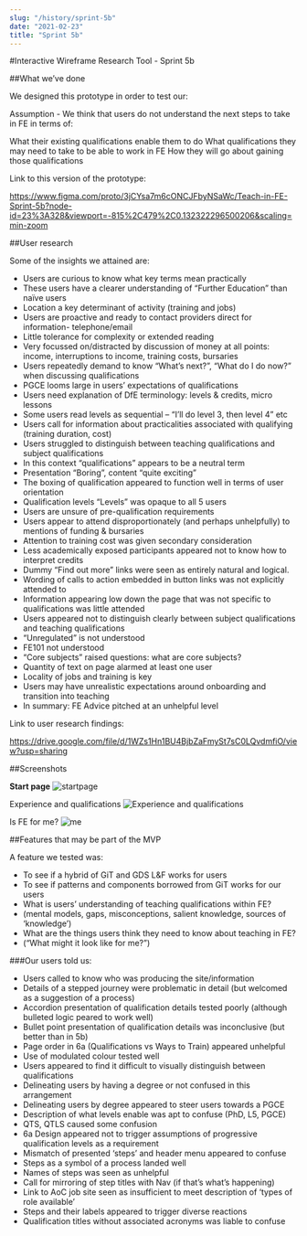 ```yaml
---
slug: "/history/sprint-5b"
date: "2021-02-23"
title: "Sprint 5b"
---
```


#Interactive Wireframe Research Tool - Sprint 5b

##What we’ve done

We designed this prototype in order to test our:

Assumption - We think that users do not understand the next steps to take in FE in terms of:

  What their existing qualifications enable them to do
  What qualifications they may need to take to be able to work in FE
  How they will go about gaining those qualifications

Link to this version of the prototype: 

https://www.figma.com/proto/3jCYsa7m6cONCJFbyNSaWc/Teach-in-FE-Sprint-5b?node-id=23%3A328&viewport=-815%2C479%2C0.132322296500206&scaling=min-zoom

##User research

Some of the insights we attained are:

- Users are curious to know what key terms mean practically
- These users have a clearer understanding of “Further Education” than naïve users
- Location a key determinant of activity (training and jobs)
- Users are proactive and ready to contact providers direct for information- telephone/email
- Little tolerance for complexity or extended reading
- Very focussed on/distracted by discussion of money at all points: income, interruptions to income, training costs, bursaries
- Users repeatedly demand to know “What’s next?”, “What do I do now?” when discussing qualifications
- PGCE looms large in users’ expectations of qualifications
- Users need explanation of DfE terminology: levels & credits, micro lessons
- Some users read levels as sequential – “I’ll do level 3, then level 4” etc
- Users call for information about practicalities associated with qualifying (training duration, cost)
- Users struggled to distinguish between teaching qualifications and subject qualifications
- In this context “qualifications” appears to be a neutral term
- Presentation “Boring”, content “quite exciting”
- The boxing of qualification appeared to function well in terms of user orientation
- Qualification levels “Levels” was opaque to all 5 users
- Users are unsure of pre-qualification requirements
- Users appear to attend disproportionately (and perhaps unhelpfully) to mentions of funding & bursaries
- Attention to training cost was given secondary consideration
- Less academically exposed participants appeared not to know how to interpret credits
- Dummy “Find out more” links were seen as entirely natural and logical.
- Wording of calls to action embedded in button links was not explicitly attended to
- Information appearing low down the page that was not specific to qualifications was little attended
- Users appeared not to distinguish clearly between subject qualifications and teaching qualifications
- “Unregulated” is not understood
- FE101 not understood
- “Core subjects” raised questions: what are core subjects?
- Quantity of text on page alarmed at least one user
- Locality of jobs and training is key
- Users may have unrealistic expectations around onboarding and transition into teaching
- In summary: FE Advice pitched at an unhelpful level


Link to user research findings:

https://drive.google.com/file/d/1WZs1Hn1BU4BjbZaFmySt7sC0LQvdmfiO/view?usp=sharing


##Screenshots 

**Start page**
![startpage](/images/sprint-5b/Home.png)

Experience and qualifications
![Experience and qualifications](/images/sprint-5b/Experience%20and%20Qualifications.png)

Is FE for me?
![me](/images/sprint-5b/Is%20FE%20for%20me.png)

##Features that may be part of the MVP

A feature we tested was:

- To see if a hybrid of GiT and GDS L&F works for users
- To see if patterns and components borrowed from GiT works for our users
- What is users’ understanding of teaching qualifications within FE?
- (mental models, gaps, misconceptions, salient knowledge, sources of ‘knowledge’)
- What are the things users think they need to know about teaching in FE?  
- (“What might it look like for me?”)

###Our users told us:

- Users called to know who was producing the site/information
- Details of a stepped journey were problematic in detail (but welcomed as a suggestion of a process)
- Accordion presentation of qualification details tested poorly (although bulleted logic peared to work well)
- Bullet point presentation of qualification details was inconclusive  (but better than in 5b)
- Page order in 6a (Qualifications vs Ways to Train) appeared unhelpful
- Use of modulated colour tested well
- Users appeared to find it difficult to visually distinguish between qualifications
- Delineating users by having a degree or not confused in this arrangement
- Delineating users by degree appeared to steer users towards a PGCE
- Description of what levels enable was apt to confuse (PhD, L5, PGCE)
- QTS, QTLS caused some confusion
- 6a Design appeared not to trigger assumptions of progressive qualification levels as a requirement
- Mismatch of presented ‘steps’ and header menu appeared to confuse
- Steps as a symbol of a process landed well
- Names of steps was seen as unhelpful
- Call for mirroring of step titles with Nav (if that’s what’s happening)
- Link to AoC job site seen as insufficient to meet description of ‘types of role available’
- Steps and their labels appeared to trigger diverse reactions
- Qualification titles without associated acronyms was liable to confuse

